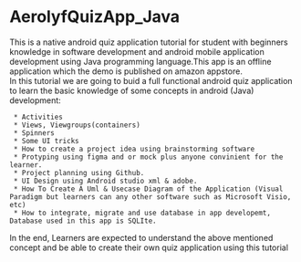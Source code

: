 # AerolyfQuizApp_Java
This is a native android quiz application tutorial for student with beginners knowledge in software development and android mobile application development using Java programming language.This app is an offline application which the demo is published on amazon appstore.<br>
In this tutorial we are going to buid a full functional android quiz application to learn the basic knowledge of some concepts in android (Java) development:
   
     * Activities
     * Views, Viewgroups(containers)
     * Spinners
     * Some UI tricks
     * How to create a project idea using brainstorming software
     * Protyping using figma and or mock plus anyone convinient for the learner.
     * Project planning using Github.
     * UI Design using Android studio xml & adobe.
     * How To Create A Uml & Usecase Diagram of the Application (Visual Paradigm but learners can any other software such as Microsoft Visio, etc)
     * How to integrate, migrate and use database in app developemt, Database used in this app is SQLIte.
  In the end, Learners are expected to understand the above mentioned concept and be able to create their own quiz application using this tutorial
  
